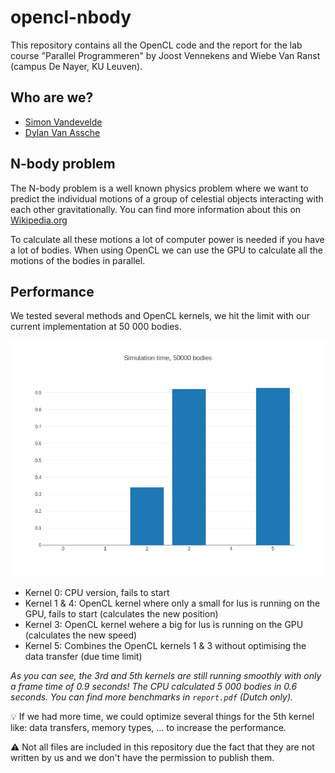 # opencl-nbody
This repository contains all the OpenCL code and the report for the lab course "Parallel Programmeren" by Joost Vennekens and Wiebe Van Ranst (campus De Nayer, KU Leuven).

## Who are we?
- [Simon Vandevelde](https://github.com/Salt-Factory)
- [Dylan Van Assche](https://github.com/DylanVanAssche)

## N-body problem
The N-body problem is a well known physics problem where we want to predict the individual motions of a group of celestial objects interacting with each other gravitationally. You can find more information about this on [Wikipedia.org](https://en.wikipedia.org/wiki/N-body_problem)

To calculate all these motions a lot of computer power is needed if you have a lot of bodies. When using OpenCL we can use the GPU to calculate all the motions of the bodies in parallel.

## Performance
We tested several methods and OpenCL kernels, we hit the limit with our current implementation at 50 000 bodies.

![Simulation time](./grafiekskes/hist_simulation50000.png)

- Kernel 0: CPU version, fails to start
- Kernel 1 & 4: OpenCL kernel where only a small for lus is running on the GPU, fails to start (calculates the new position)
- Kernel 3: OpenCL kernel wehere a big for lus is running on the GPU (calculates the new speed)
- Kernel 5: Combines the OpenCL kernels 1 & 3 without optimising the data transfer (due time limit)

_As you can see, the 3rd and 5th kernels are still running smoothly with only a frame time of 0.9 seconds! The CPU calculated 5 000 bodies in 0.6 seconds. You can find more benchmarks in `report.pdf` (Dutch only)._

:bulb: If we had more time, we could optimize several things for the 5th kernel like: data transfers, memory types, ... to increase the performance.

:warning: Not all files are included in this repository due the fact that they are not written by us and we don't have the permission to publish them.
